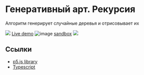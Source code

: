 # Генеративный арт. Рекурсия

Алгоритм генерирует случайные деревья и отрисовывает их

![](https://github.com/favicon.ico) [Live demo](https://a-kuz.github.io/csb-1dtv1/) ![image](https://user-images.githubusercontent.com/33007777/151674380-d1bb3859-f5c9-48cd-a2e7-3b4680eb2a4c.png)
 [sandbox](https://codesandbox.io/embed/github/a-kuz/p5js-LTree-bereza/tree/main/?fontsize=14&hidenavigation=1&theme=dark)
![](tree2.gif)



## Ссылки

- [p5.js library](https://p5js.org/)
- [Typescript](https://www.typescriptlang.org/)

